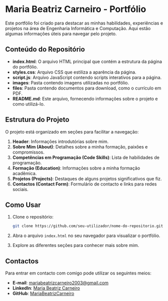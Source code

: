 # Maria Beatriz Carneiro - Portfólio

Este portfólio foi criado para destacar as minhas habilidades, experiências e projetos na área de Engenharia Informática e Computação. Aqui estão algumas informações úteis para navegar pelo projeto.

## Conteúdo do Repositório

- **index.html**: O arquivo HTML principal que contém a estrutura da página do portfólio.
- **styles.css**: Arquivo CSS que estiliza a aparência da página.
- **script.js**: Arquivo JavaScript contendo scripts interativos para a página.
- **images**: Pasta contendo imagens utilizadas no portfólio.
- **files**: Pasta contendo documentos para download, como o currículo em PDF.
- **README.md**: Este arquivo, fornecendo informações sobre o projeto e como utilizá-lo.

## Estrutura do Projeto

O projeto está organizado em seções para facilitar a navegação:

1. **Header**: Informações introdutórias sobre mim.
2. **Sobre Mim (About)**: Detalhes sobre a minha formação, paixões e compromissos.
3. **Competências em Programação (Code Skills)**: Lista de habilidades de programação.
4. **Formação (Education)**: Informações sobre a minha formação acadêmica.
5. **Projetos (Projects)**: Destaques de alguns projetos significativos que fiz.
6. **Contactos (Contact Form)**: Formulário de contacto e links para redes sociais.

## Como Usar

1. Clone o repositório:

   ```bash
   git clone https://github.com/seu-utilizador/nome-do-repositorio.git
2.  Abra o arquivo `index.html` no seu navegador para visualizar o portfólio.    
3.  Explore as diferentes seções para conhecer mais sobre mim.
    

Contactos
--------

Para entrar em contacto com comigo pode utilizar os seguintes meios:

*   **E-mail**: [mariabeatrizcarneiro2003@gmail.com](mailto:mariabeatrizcarneiro2003@gmail.com)
*   **LinkedIn**: [Maria Beatriz Carneiro](https://www.linkedin.com/in/maria-beatriz-carneiro-383106232/)
*   **GitHub**: [MariaBeatrizCarneiro](https://github.com/MariaBeatrizCarneiro)
